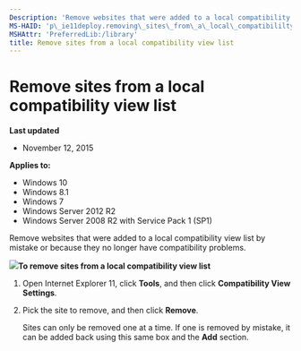 ```yaml
---
Description: 'Remove websites that were added to a local compatibility view list by mistake or because they no longer have compatibility problems.'
MS-HAID: 'p\_ie11deploy.removing\_sites\_from\_a\_local\_compatibililty\_view\_list'
MSHAttr: 'PreferredLib:/library'
title: Remove sites from a local compatibility view list
---
```


# Remove sites from a local compatibility view list


**Last updated**

-   November 12, 2015

**Applies to:**

-   Windows 10
-   Windows 8.1
-   Windows 7
-   Windows Server 2012 R2
-   Windows Server 2008 R2 with Service Pack 1 (SP1)

Remove websites that were added to a local compatibility view list by mistake or because they no longer have compatibility problems.

![](../common/wedge.gif)**To remove sites from a local compatibility view list**

1.  Open Internet Explorer 11, click **Tools**, and then click **Compatibility View Settings**.

2.  Pick the site to remove, and then click **Remove**.

    Sites can only be removed one at a time. If one is removed by mistake, it can be added back using this same box and the **Add** section.

 

 



